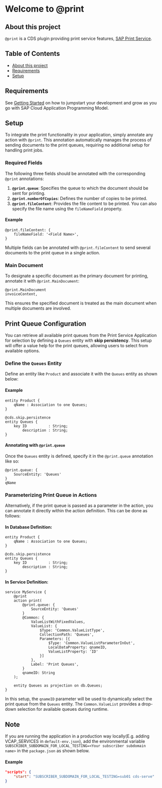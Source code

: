 # Welcome to @print

## About this project

`@print` is a CDS plugin providing print service features, [SAP Print Service](https://api.sap.com/api/PRINTAPI/overview).


## Table of Contents

- [About this project](#about-this-project)
- [Requirements](#requirements)
- [Setup](#setup)

## Requirements

See [Getting Started](https://cap.cloud.sap/docs/get-started) on how to jumpstart your development and grow as you go with SAP Cloud Application Programming Model.

## Setup

To integrate the print functionality in your application, simply annotate any action with `@print`. This annotation automatically manages the process of sending documents to the print queues, requiring no additional setup for handling print jobs.

### Required Fields

The following three fields should be annotated with the corresponding `@print` annotations:

1. **`@print.queue`**: Specifies the queue to which the document should be sent for printing.
2. **`@print.numberOfCopies`**: Defines the number of copies to be printed.
3. **`@print.fileContent`**: Provides the file content to be printed. You can also specify the file name using the `fileNameField` property.

#### Example

```cds
@print.fileContent: {
    fileNameField: '<Field Name>',
}
```

Multiple fields can be annotated with `@print.fileContent` to send several documents to the print queue in a single action.

### Main Document

To designate a specific document as the primary document for printing, annotate it with `@print.MainDocument`:

```cds
@print.MainDocument
invoiceContent,
```

This ensures the specified document is treated as the main document when multiple documents are involved.

## Print Queue Configuration

You can retrieve all available print queues from the Print Service Application for selection by defining a `Queues` entity with **skip persistency**. This setup will offer a value help for the print queues, allowing users to select from available options.

### Define the `Queues` Entity

Define an entity like `Product` and associate it with the `Queues` entity as shown below:

#### Example
```cds
entity Product {
    qName : Association to one Queues;
}

@cds.skip.persistence
entity Queues {
    key ID          : String;
        description : String;
}
```

#### Annotating with `@print.queue`

Once the `Queues` entity is defined, specify it in the `@print.queue` annotation like so:

```cds
@print.queue: {
    SourceEntity: 'Queues'
}
qName
```

### Parameterizing Print Queue in Actions

Alternatively, if the print queue is passed as a parameter in the action, you can annotate it directly within the action definition. This can be done as follows:

#### In Database Definition:

```cds
entity Product {
    qName : Association to one Queues;
}

@cds.skip.persistence
entity Queues {
    key ID          : String;
        description : String;
}
```

#### In Service Definition:

```cds
service MyService {
    @print
    action print(
        @print.queue: {
            SourceEntity: 'Queues'
        }
        @Common: {
            ValueListWithFixedValues,
            ValueList: {
                $Type: 'Common.ValueListType',
                CollectionPath: 'Queues',
                Parameters: [{
                    $Type: 'Common.ValueListParameterInOut',
                    LocalDataProperty: qnameID,
                    ValueListProperty: 'ID'
                }]
            },
            Label: 'Print Queues',
        }
        qnameID: String
    );

    entity Queues as projection on db.Queues;
}
```

In this setup, the `qnameID` parameter will be used to dynamically select the print queue from the `Queues` entity. The `Common.ValueList` provides a drop-down selection for available queues during runtime.


## Note

If you are running the application in a production way locally(E.g. adding VCAP_SERVICES in `default-env.json`), add the environmental variable `SUBSCRIBER_SUBDOMAIN_FOR_LOCAL_TESTING=<Your subscriber subdomain name>` in the `package.json` as shown below.

#### Example

```json
"scripts": {
    "start": "SUBSCRIBER_SUBDOMAIN_FOR_LOCAL_TESTING=sub01 cds-serve"
}
```